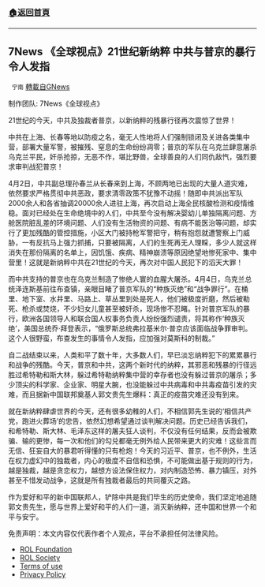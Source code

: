 ###  [:house:返回首頁](https://github.com/ourhimalayas/txt)
---


## 7News 《全球视点》21世纪新纳粹 中共与普京的暴行令人发指
` 宁南` [轉載自GNews](https://gnews.org/zh-hans/2294903/)

制作团队: 7News《全球视点》

21世纪的今天，中共及独裁者普京，以新纳粹的残暴行径再次震惊了世界！

中共在上海、长春等地以防疫之名，毫无人性地将人们强制锁闭及关进各类集中营，部署大量军警，被摧残、窒息的生命纷纷凋零；普京的军队在乌克兰肆意屠杀乌克兰平民，奸杀抢掠，无恶不作，堪比野兽，全球善良的人们同仇敌忾，强烈要求审判战犯普京！

4月2日，中共副总理孙春兰从长春来到上海，不顾两地已出现的大量人道灾难，依然要求严格贯彻中共恶政，要求清零政策不犹豫不动摇！随即中共派出军队2000余人和各省抽调20000余人进驻上海，再次启动上海全民核酸检测和疫情维稳。面对已经处在生命绝境中的人们，中共至今没有解决婴幼儿单独隔离问题、方舱医院脏乱差的环境问题、人们没有生活物资的问题、有病不能医治等问题，却实行了更加残酷的管控措施，小区大门被持枪军警把守，稍有抱怨就遭警察上门威胁，一有反抗马上强力抓捕，只要被隔离，人们的生死再无人理睬，多少人就这样消失在那份隔离的名单上，因饥饿、疾病、精神崩溃等原因绝望地惨死家中、集中营里！这就是新纳粹中共在21世纪的今天，再次对中国人民犯下的滔天大罪！

而中共支持的普京也在乌克兰制造了惨绝人寰的血腥大屠杀。4月4日，乌克兰总统泽连斯基前往布查镇，亲眼目睹了普京军队的“种族灭绝”和“战争罪行”。在桶里、地下室、水井里、马路上、草丛里到处是死人，他们被极度折磨，然后被勒死、枪杀或焚烧，不少妇女儿童甚至被奸杀，现场惨不忍睹。针对普京军队的暴行，欧洲各国领导人和联合国人权事务负责人纷纷强烈谴责，将其称作‘种族灭绝’，美国总统乔·拜登表示，“俄罗斯总统弗拉基米尔·普京应该面临战争罪审判。这个人很野蛮，布查发生的事情令人发指，应加强对莫斯科的制裁。”

自二战结束以来，人类和平了数十年，大多数人们，早已淡忘纳粹犯下的累累暴行和战争的残酷。今天，普京和中共，这两个新时代的纳粹，其邪恶和残暴的行径远胜过希特勒和斯大林，躲过希特勒纳粹集中营的幸存者也没有躲过普京的屠杀；多少顶尖的科学家、企业家、明星大腕，也没能躲过中共病毒和中共毒疫苗引发的灾难，而且据新中国联邦奠基人郭文贵先生爆料：真正的疫苗灾难还没有到来。

就在新纳粹肆虐世界的今天，还有很多幼稚的人们，不相信郭先生说的‘相信共产党，跑进火葬场’的忠告，依然幻想希望通过谈判解决问题。历史已经告诉我们，和希特勒、斯大林、毛泽东这样的屠夫狂人谈判，不仅没有任何结果，反而会被欺骗、输的更惨，每一次和他们的勾兑都毫无例外给人民带来更大的灾难！这些言而无信、狂妄自大的暴君听得懂的只有枪炮！今天的习近平、普京，也不例外，生活在权力虚幻中的独裁者，内心的极度不自信和恐惧，不可能做出基于规则的行为，越是独裁，越是贪恋权力，越想方设法保住权力，对内制造恐怖、暴力镇压，对外甚至不惜发动战争，这就是所有独裁者最后的共同覆灭之路。

作为爱好和平的新中国联邦人，铲除中共是我们毕生的历史使命，我们坚定地追随郭文贵先生，愿与世界上爱好和平的人们一道，消灭新纳粹，还中国和世界一个和平与安宁。

 

免责声明：本文内容仅代表作者个人观点，平台不承担任何法律风险。

- [ROL Foundation](https://rolfoundation.org/)
- [ROL Society](https://rolsociety.org/)
- [Terms of use](https://gnews.org/terms-of-use-3/)
- [Privacy Policy](https://gnews.org/privacy-policy/)
